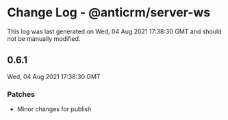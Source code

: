 # Change Log - @anticrm/server-ws

This log was last generated on Wed, 04 Aug 2021 17:38:30 GMT and should not be manually modified.

## 0.6.1
Wed, 04 Aug 2021 17:38:30 GMT

### Patches

- Minor changes for publish

